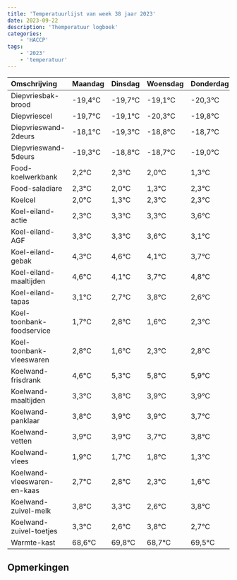 ```yaml
---
title: 'Temperatuurlijst van week 38 jaar 2023'
date: 2023-09-22
description: 'Themperatuur logboek'
categories:
    - 'HACCP'
tags:
    - '2023'
    - 'temperatuur'
---
```

|Omschrijving|Maandag|Dinsdag|Woensdag|Donderdag|Vrijdag|Zaterdag|Zondag|
|:---|:---|:---|:---|:---|:---|:---|:---|
|Diepvriesbak-brood|-19,4°C|-19,7°C|-19,1°C|-20,3°C|-19,8°C| | |
|Diepvriescel|-19,7°C|-19,1°C|-20,3°C|-19,8°C|-19,7°C| | |
|Diepvrieswand-2deurs|-18,1°C|-19,3°C|-18,8°C|-18,7°C|-19,0°C| | |
|Diepvrieswand-5deurs|-19,3°C|-18,8°C|-18,7°C|-19,0°C|-19,7°C| | |
|Food-koelwerkbank|2,2°C|2,3°C|2,0°C|1,3°C|2,3°C| | |
|Food-saladiare|2,3°C|2,0°C|1,3°C|2,3°C|2,3°C| | |
|Koelcel|2,0°C|1,3°C|2,3°C|2,3°C|2,6°C| | |
|Koel-eiland-actie|2,3°C|3,3°C|3,3°C|3,6°C|3,1°C| | |
|Koel-eiland-AGF|3,3°C|3,3°C|3,6°C|3,1°C|2,7°C| | |
|Koel-eiland-gebak|4,3°C|4,6°C|4,1°C|3,7°C|4,8°C| | |
|Koel-eiland-maaltijden|4,6°C|4,1°C|3,7°C|4,8°C|3,6°C| | |
|Koel-eiland-tapas|3,1°C|2,7°C|3,8°C|2,6°C|3,3°C| | |
|Koel-toonbank-foodservice|1,7°C|2,8°C|1,6°C|2,3°C|2,8°C| | |
|Koel-toonbank-vleeswaren|2,8°C|1,6°C|2,3°C|2,8°C|2,9°C| | |
|Koelwand-frisdrank|4,6°C|5,3°C|5,8°C|5,9°C|5,9°C| | |
|Koelwand-maaltijden|3,3°C|3,8°C|3,9°C|3,9°C|3,7°C| | |
|Koelwand-panklaar|3,8°C|3,9°C|3,9°C|3,7°C|3,8°C| | |
|Koelwand-vetten|3,9°C|3,9°C|3,7°C|3,8°C|3,3°C| | |
|Koelwand-vlees|1,9°C|1,7°C|1,8°C|1,3°C|0,6°C| | |
|Koelwand-vleeswaren-en-kaas|2,7°C|2,8°C|2,3°C|1,6°C|2,8°C| | |
|Koelwand-zuivel-melk|3,8°C|3,3°C|2,6°C|3,8°C|2,7°C| | |
|Koelwand-zuivel-toetjes|3,3°C|2,6°C|3,8°C|2,7°C|3,5°C| | |
|Warmte-kast|68,6°C|69,8°C|68,7°C|69,5°C|69,1°C| | |

## Opmerkingen


